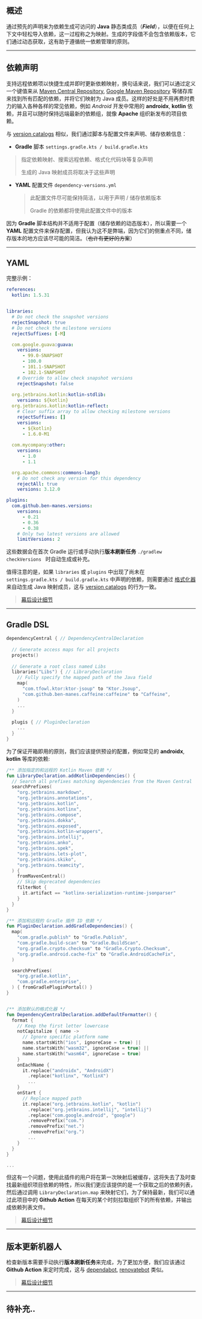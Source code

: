 ## 概述

通过预先的声明来为依赖生成可访问的 **Java** 静态类成员（***Field***），以便在任何上下文中轻松导入依赖，这一过程称之为映射。生成的字段值不会包含依赖版本，它们通过动态获取，这有助于遵循统一依赖管理的原则。



------



## 依赖声明

支持远程依赖项以快捷生成并即时更新依赖映射，换句话来说，我们可以通过定义一个键值来从 [Maven Central Repository](https://search.maven.org/), [Google Maven Repository](https://maven.google.com/web/index.html) 等储存库来找到所有匹配的依赖，并将它们映射为 Java 成员。这样的好处是不用再费时费力的输入各种各样的常见依赖，例如 *Android* 开发中常用的 **androidx**, **kotlin** 依赖，并且可以随时保持远端最新的依赖组，就像 **Apache** 组织新发布的项目依赖。

与 [version catalogs](https://docs.gradle.org/current/userguide/platforms.html#sub:central-declaration-of-dependencies) 相似，我们通过脚本与配置文件来声明、储存依赖信息：

- **Gradle** 脚本  `settings.gradle.kts / build.gradle.kts`

> 指定依赖映射、搜索远程依赖、格式化代码块等复杂声明
>
> 生成的 Java 映射成员将取决于这些声明

- **YAML** 配置文件 `dependency-versions.yml`

  > 此配置文件尽可能保持简洁，以用于声明 / 储存依赖版本
  >
  > Gradle 的依赖都将使用此配置文件中的版本

因为 **Gradle** 脚本结构并不适用于配置（储存依赖的动态版本），所以需要一个 **YAML** 配置文件来保存配置，但我认为这不是弊端，因为它们的侧重点不同，储存版本的地方应该尽可能的简洁。（~~也许有更好的方案~~）

------



## YAML

完整示例：

```yaml
references:
  kotlin: 1.5.31


libraries:
  # Do not check the snapshot versions
  rejectSnapshot: true
  # Do not check the milestone versions
  rejectSuffixes: [-M]

  com.google.guava:guava:
    versions:
      - 99.0-SNAPSHOT
      - 100.0
      - 101.1-SNAPSHOT
      - 102.1-SNAPSHOT
    # Override to allow check snapshot versions
    rejectSnapshot: false
    
  org.jetbrains.kotlin:kotlin-stdlib:
    versions: ${kotlin}
  org.jetbrains.kotlin:kotlin-reflect:
    # Clear suffix array to allow checking milestone versions
    rejectSuffixes: []
    versions: 
      - ${kotlin}
      - 1.6.0-M1
    
  com.mycompany:other:
    versions:
      - 1.0
      - 1.1

  org.apache.commons:commons-lang3:
    # Do not check any version for this dependency
    rejectAll: true
    versions: 3.12.0

plugins:
  com.github.ben-manes.versions:
    versions:
      - 0.21
      - 0.36
      - 0.38
    # Only two latest versions are allowed
    limitVersions: 2
```

这些数据会在首次 Gradle 运行或手动执行**版本刷新任务** `./gradlew checkVersions ` 时自动生成或补充。

值得注意的是，如果 `libraries` 或 `plugins` 中出现了尚未在 `settings.gradle.kts / build.gradle.kts` 中声明的依赖，则需要通过 [格式化器](mapping.zh.md#格式化) 来自动生成 Java 映射成员，这与 [version catalogs](https://docs.gradle.org/current/userguide/platforms.html#sub:central-declaration-of-dependencies) 的行为一致。

> [幕后设计细节](version.zh.md)

------



## Gradle DSL

```kotlin
dependencyCentral { // DependencyCentralDeclaration
  
  // Generate access maps for all projects
  projects()
  
  // Generate a root class named Libs
  libraries("Libs") { // LibraryDeclaration
    // Fully specify the mapped path of the Java field
    map(
      "com.tfowl.ktor:ktor-jsoup" to "Ktor.Jsoup",
      "com.github.ben-manes.caffeine:caffeine" to "Caffeine",
    )
    ...
  }
  
  plugis { // PluginDeclaration
    ...
  }
}
```

为了保证开箱即用的原则，我们应该提供预设的配置，例如常见的 **androidx**, **kotlin** 等库的依赖:

```kotlin
/** 添加指定的和远程的 Kotlin Maven 依赖 */
fun LibraryDeclaration.addKotlinDependencies() {
  // Search all prefixes matching dependencies from the Maven Central
  searchPrefixes(
    "org.jetbrains.markdown",
    "org.jetbrains.annotations",
    "org.jetbrains.kotlin",
    "org.jetbrains.kotlinx",
    "org.jetbrains.compose",
    "org.jetbrains.dokka",
    "org.jetbrains.exposed",
    "org.jetbrains.kotlin-wrappers",
    "org.jetbrains.intellij",
    "org.jetbrains.anko",
    "org.jetbrains.spek",
    "org.jetbrains.lets-plot",
    "org.jetbrains.skiko",
    "org.jetbrains.teamcity",
  ) { 
    fromMavenCentral()
    // Skip deprecated dependencies
    filterNot {
      it.artifact == "kotlinx-serialization-runtime-jsonparser"
    }
  }
}

/** 添加和远程的 Gradle 插件 ID 依赖 */
fun PluginDeclaration.addGradleDependencies() {
  map(
    "com.gradle.publish" to "Gradle.Publish",
    "com.gradle.build-scan" to "Gradle.BuildScan",
    "org.gradle.crypto.checksum" to "Gradle.Crypto.Checksum",
    "org.gradle.android.cache-fix" to "Gradle.AndroidCacheFix",
  )

  searchPrefixes(
    "org.gradle.kotlin",
    "com.gradle.enterprise",
  ) { fromGradlePluginPortal() }
}


/** 添加默认的格式化器 */
fun DependencyCentralDeclaration.addDefaultFormatter() {
  format {
    // Keep the first letter lowercase
    notCapitalize { name ->
      // Ignore specific platform name
      name.startsWith("ios", ignoreCase = true) ||
      name.startsWith("wasm32", ignoreCase = true) ||
      name.startsWith("wasm64", ignoreCase = true)
    }
    onEachName {
      it.replace("androidx", "AndroidX")
        .replace("kotlinx", "KotlinX")
        ...
    }
    onStart {
      // Replace mapped path
      it.replace("org.jetbrains.kotlin", "kotlin")
        .replace("org.jetbrains.intellij", "intellij")
        .replace("com.google.android", "google")
        .removePrefix("com.")
        .removePrefix("net.")
        .removePrefix("org.")
        ...
    }
  }
}

...
```

但这有一个问题，使用此插件的用户将在第一次映射后被缓存，这将失去了及时查找最新组织项目依赖的特性，所以我们更应该提供的是一个获取之后的依赖列表，然后通过调用 `LibraryDeclaration.map` 来映射它们，为了保持最新，我们可以通过此项目中的 **Github Action** 在每天的某个时刻拉取组织下的所有依赖，并输出成依赖列表文件。

> [幕后设计细节](mapping.zh.md)

------



## 版本更新机器人

检查新版本需要手动执行**版本刷新任务**来完成，为了更加方便，我们应该通过 **Github Action** 来定时完成，这与 [dependabot](https://dependabot.com/), [renovatebot](https://renovatebot.com/) 类似。

> [幕后设计细节](version.zh.md#版本自动更新机器人组合运行步骤草案)

------



## 待补充..
